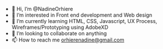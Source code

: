 - 👋 Hi, I’m @NadineOrhiere
- 👀 I’m interested in Front end development and Web design
- 🌱 I’m currently learning HTML, CSS, Javascript, UX Process, Wireframes/Prototyping using AdobeXD
- 💞️ I’m looking to collaborate on anything
- 📫 How to reach me orhierenadine@gmail.com

<!---
NadineOrhiere/NadineOrhiere is a ✨ special ✨ repository because its `README.md` (this file) appears on your GitHub profile.
You can click the Preview link to take a look at your changes.
--->
